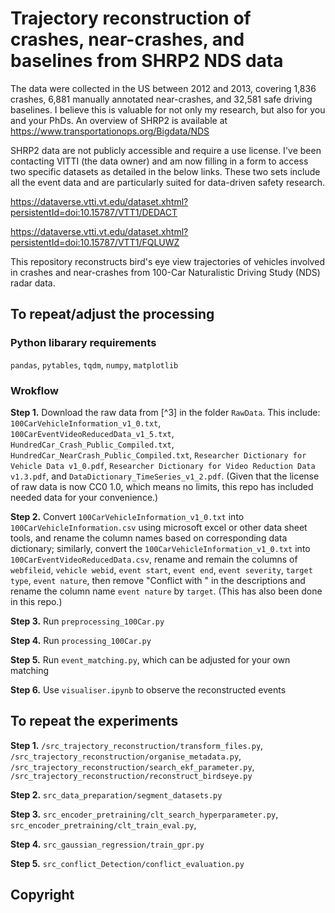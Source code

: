 # Trajectory reconstruction of crashes, near-crashes, and baselines from SHRP2 NDS data

The data were collected in the US between 2012 and 2013, covering 1,836 crashes, 6,881 manually annotated near-crashes, and 32,581 safe driving baselines. I believe this is valuable for not only my research, but also for you and your PhDs. An overview of SHRP2 is available at https://www.transportationops.org/Bigdata/NDS

SHRP2 data are not publicly accessible and require a use license. I've been contacting VITTI (the data owner) and am now filling in a form to access two specific datasets as detailed in the below links. These two sets include all the event data and are particularly suited for data-driven safety research.

https://dataverse.vtti.vt.edu/dataset.xhtml?persistentId=doi:10.15787/VTT1/DEDACT

https://dataverse.vtti.vt.edu/dataset.xhtml?persistentId=doi:10.15787/VTT1/FQLUWZ

This repository reconstructs bird's eye view trajectories of vehicles involved in crashes and near-crashes from 100-Car Naturalistic Driving Study (NDS) radar data.


## To repeat/adjust the processing
### Python libarary requirements
`pandas`, `pytables`, `tqdm`, `numpy`, `matplotlib`

### Wrokflow
**Step 1.** Download the raw data from [^3] in the folder `RawData`. This include: `100CarVehicleInformation_v1_0.txt`, `100CarEventVideoReducedData_v1_5.txt`, `HundredCar_Crash_Public_Compiled.txt`, `HundredCar_NearCrash_Public_Compiled.txt`, `Researcher Dictionary for Vehicle Data v1_0.pdf`, `Researcher Dictionary for Video Reduction Data v1.3.pdf`, and `DataDictionary_TimeSeries_v1_2.pdf`. (Given that the license of raw data is now CC0 1.0, which means no limits, this repo has included needed data for your convenience.)

**Step 2.** Convert `100CarVehicleInformation_v1_0.txt` into `100CarVehicleInformation.csv` using microsoft excel or other data sheet tools, and rename the column names based on corresponding data dictionary; similarly, convert the `100CarVehicleInformation_v1_0.txt` into `100CarEventVideoReducedData.csv`, rename and remain the columns of `webfileid`, `vehicle webid`, `event start`, `event end`, `event severity`, `target type`, `event nature`, then remove "Conflict with " in the descriptions and rename the column name `event nature` by `target`. (This has also been done in this repo.)

**Step 3.** Run `preprocessing_100Car.py`

**Step 4.** Run `processing_100Car.py`

**Step 5.** Run `event_matching.py`, which can be adjusted for your own matching

**Step 6.** Use `visualiser.ipynb` to observe the reconstructed events

## To repeat the experiments

**Step 1.** `/src_trajectory_reconstruction/transform_files.py`, `/src_trajectory_reconstruction/organise_metadata.py`, `/src_trajectory_reconstruction/search_ekf_parameter.py`, `/src_trajectory_reconstruction/reconstruct_birdseye.py`

**Step 2.** `src_data_preparation/segment_datasets.py`

**Step 3.** `src_encoder_pretraining/clt_search_hyperparameter.py`, `src_encoder_pretraining/clt_train_eval.py`,

**Step 4.** `src_gaussian_regression/train_gpr.py`

**Step 5.** `src_conflict_Detection/conflict_evaluation.py`


## Copyright
